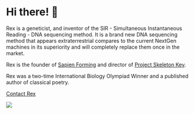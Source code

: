 # Hi there! 👋

Rex is a geneticist, and inventor of the SIR - Simultaneous Instantaneous Reading - DNA sequencing method. It is a brand new DNA sequencing method that appears extraterrestrial compares to the current NextGen machines in its superiority and will completely replace them once in the market.


Rex is the founder of [Sapien Forming](https://medium.com/sapien-forming) and director of [Project Skeleton Key](https://meanmachinerex.flounder.online/).


Rex was a two-time International Biology Olympiad Winner and a published author of classical poetry. 

[Contact Rex](https://meanmachinerex.flounder.online/contact.gmi)

![](https://meanmachinerex.flounder.online/skeleton.jpg)
